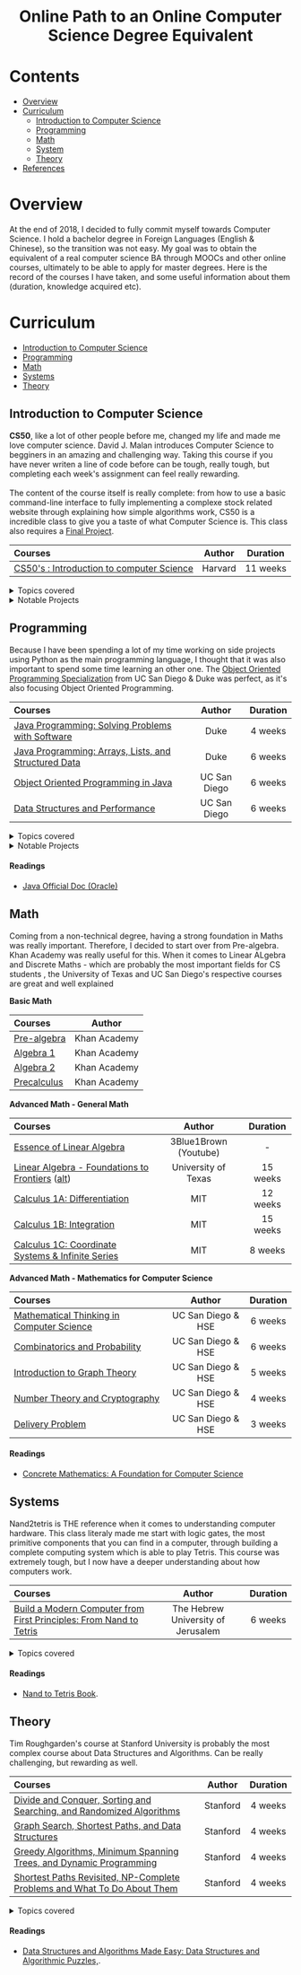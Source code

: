 <h1 align="center">Online Path to an Online Computer Science Degree Equivalent</h1>



# Contents

- [Overview](#overview)
- [Curriculum](#curriculum)
  - [Introduction to Computer Science](#introduction-to-computer-science)
  - [Programming](#programing)
  - [Math](#math)
  - [System](#system)
  - [Theory](#theory)
- [References](#references)

# Overview

At the end of 2018, I decided to fully commit myself towards Computer Science. I hold a bachelor degree in Foreign Languages (English & Chinese), so the transition was not easy. My goal was to obtain the equivalent of a real computer science BA through MOOCs and other online courses, ultimately to be able to apply for master degrees. 
Here is the record of the courses I have taken, and some useful information about them (duration, knowledge acquired etc).


# Curriculum

- [Introduction to Computer Science](#introduction-to-computer-science)
- [Programming](#programming)
- [Math](#math)
- [Systems](#systems)
- [Theory](#theory)



## Introduction to Computer Science

**CS50**, like a lot of other people before me, changed my life and made me love computer science. David J. Malan introduces Computer Science to begginers in an amazing and challenging way. Taking this course if you have never writen a line of code before can be
tough, really tough, but completing each week's assignment can feel really rewarding. <br> <br>
The content of the course itself is really complete: from how to use a basic command-line interface to fully implementing a complexe stock related website through explaining how simple algorithms work, CS50 is a incredible class to give you a taste of what Computer Science is.
This class also requires a [Final Project](https://github.com/FlorianValery/MyOSU).

Courses | Author | Duration 
:-- | :--: | :--: 
[CS50's : Introduction to computer Science](https://www.edx.org/course/cs50s-introduction-to-computer-science)| Harvard | 11 weeks 

<details>
<summary> Topics covered </summary><br>

- Basic Computational Thinking
- Scratch 
- C Language
- Arrays
- Memory (RAM and ROM)
- Introduction to Data Structures
- Basic web: HTTP, HTML, CSS
- Python Language
- Web Programming using Flask and Javascript
- Databases (SQL)

</details>
<details>
<summary> Notable Projects </summary><br>

- [CS50 Finance](https://finance.cs50.net/) : This is the main imposed project throughout the course. The goal is to implement a fully functional website where we can buy and sell stocks, using real live data.
- [Final Project](https://github.com/FlorianValery/MyOSU) : Final project of our choice where we a free to build anything we want, as long as it draws upon CS50’s lessons. I decided to implement a fictive e-learning platform. 

</details>


## Programming

Because I have been spending a lot of my time working on side projects using Python as the main programming language, I thought that it was also important to spend some time learning an other one. The [Object Oriented Programming Specialization](https://www.coursera.org/specializations/object-oriented-programming) from UC San Diego & Duke was perfect, as it's also focusing Object Oriented Programming.

Courses | Author | Duration 
:-- | :--: | :--: 
[Java Programming: Solving Problems with Software](https://www.coursera.org/learn/java-programming) | Duke | 4 weeks 
[Java Programming: Arrays, Lists, and Structured Data](https://www.coursera.org/learn/java-programming-arrays-lists-data) | Duke | 6 weeks 
[Object Oriented Programming in Java](https://www.coursera.org/learn/object-oriented-java) | UC San Diego | 6 weeks 
[Data Structures and Performance](https://www.coursera.org/learn/data-structures-optimizing-performance) | UC San Diego | 6 weeks

<details>
<summary> Topics covered </summary><br>

- Java OOP
- Working with CSV's
- Data Structures (ArrayList, HashMap, HashSet, LinkedList, Trees...)
- Memory Models
- Creating GUI's
- Inheritance, Polymorphism
- Basic Algorithms (Binary Search, Linear Search, Merge sort etc)
- Intro to Asymptotic Analysis, benchmark

</details>
<details>
<summary> Notable Projects </summary><br>

- Earthquake Map: This is the main project of course 3, and every week's goal is to complete a milestone. The goal is to implement a interactive visualization of a large dataset tagged by geospatial information focus on earthquakes around the world.
- Speller: This is the main project of course 4, and every week's goal is to complete a milestone. The goal is to implement a 'a smart text editor/processor that incorporates “intelligent” behaviors of modern-day text interfaces including autocomplete, flagging misspelled words and spelling auto-correct'. 
</details>


#### Readings
- [Java Official Doc (Oracle)](https://docs.oracle.com/javase/7/docs/api/)
  

## Math

Coming from a non-technical degree, having a strong foundation in Maths was really important. Therefore, I decided to start over from Pre-algebra. Khan Academy was really useful for this.
When it comes to Linear ALgebra and Discrete Maths - which are probably the most important fields for CS students , the University of Texas and UC San Diego's respective courses are great and well explained


**Basic Math** 

Courses | Author
:-- | :--: 
[Pre-algebra](https://www.khanacademy.org/math/pre-algebra) | Khan Academy
[Algebra 1](https://www.khanacademy.org/math/algebra) | Khan Academy
[Algebra 2](https://www.khanacademy.org/math/algebra2) | Khan Academy
[Precalculus](https://www.khanacademy.org/math/precalculus) | Khan Academy


**Advanced Math - General Math**

Courses | Author | Duration 
:-- | :--: | :--:
[Essence of Linear Algebra](https://www.youtube.com/playlist?list=PLZHQObOWTQDPD3MizzM2xVFitgF8hE_ab) | 3Blue1Brown (Youtube) | -
[Linear Algebra - Foundations to Frontiers](https://www.edx.org/course/linear-algebra-foundations-to-frontiers-0) ([alt](http://ulaff.net/)) | University of Texas | 15 weeks
[Calculus 1A: Differentiation](https://www.edx.org/course/calculus-1a-differentiation) | MIT | 12 weeks
[Calculus 1B: Integration](https://www.edx.org/course/calculus-1b-integration) | MIT | 15 weeks
[Calculus 1C: Coordinate Systems & Infinite Series](https://www.edx.org/course/calculus-1c-coordinate-systems-infinite-mitx-18-01-3x-0) | MIT | 8 weeks

**Advanced Math - Mathematics for Computer Science**

Courses | Author | Duration 
:-- | :--: |  :--:
[Mathematical Thinking in Computer Science](https://www.coursera.org/learn/what-is-a-proof?specialization=discrete-mathematics) | UC San Diego & HSE  | 6 weeks
[Combinatorics and Probability](https://www.coursera.org/learn/combinatorics?specialization=discrete-mathematics)  | UC San Diego & HSE | 6 weeks
[Introduction to Graph Theory](https://www.coursera.org/learn/graphs?specialization=discrete-mathematics) | UC San Diego & HSE | 5 weeks
[Number Theory and Cryptography](https://www.coursera.org/learn/number-theory-cryptography?specialization=dis) | UC San Diego & HSE | 4 weeks
[Delivery Problem](https://www.coursera.org/learn/delivery-problem) | UC San Diego & HSE | 3 weeks


#### Readings
- [Concrete Mathematics: A Foundation for Computer Science](https://www.amazon.fr/Concrete-Mathematics-Foundation-Computer-Science/dp/0201142368/ref=pd_cart_vw_2_2/259-7976636-9892928?_encoding=UTF8&pd_rd_i=0201142368&pd_rd_r=4ddd028e-c776-4af0-ae06-f941cdd45eea&pd_rd_w=iTlta&pd_rd_wg=WrnSc&pf_rd_p=33e7f43c-89b7-4194-b6d8-7f16b19de1bd&pf_rd_r=W384PW9MAN5CZ8YDM904&psc=1&refRID=W384PW9MAN5CZ8YDM904)



## Systems

Nand2tetris is THE reference when it comes to understanding computer hardware. This class literaly made me start with logic gates, the most primitive components that you can find in a computer, through building a complete computing system which is able to play Tetris. This course was extremely tough, but I now have a deeper understanding about how computers work. 

Courses | Author | Duration 
:-- | :--: | :--: 
[Build a Modern Computer from First Principles: From Nand to Tetris](https://www.coursera.org/learn/build-a-computer) | The Hebrew University of Jerusalem | 6 weeks


<details>
<summary> Topics covered </summary><br>

- Boolean Functions and Gate Logic
- Boolean Arithmetic and the ALU
- Memory
- Machine Language
- Computer Architecture
- Assembler

</details>

#### Readings
- [Nand to Tetris Book](https://www.nand2tetris.org/course).

## Theory

Tim Roughgarden's course at Stanford University is probably the most complex course about Data Structures and Algorithms. Can be really challenging, but rewarding as well.

Courses | Author | Duration 
:-- | :--: | :--: 
[Divide and Conquer, Sorting and Searching, and Randomized Algorithms](https://www.coursera.org/learn/algorithms-divide-conquer) | Stanford | 4 weeks 
[Graph Search, Shortest Paths, and Data Structures](https://www.coursera.org/learn/algorithms-graphs-data-structures) | Stanford | 4 weeks 
[Greedy Algorithms, Minimum Spanning Trees, and Dynamic Programming](https://www.coursera.org/learn/algorithms-greedy) | Stanford | 4 weeks 
[Shortest Paths Revisited, NP-Complete Problems and What To Do About Them](https://www.coursera.org/learn/algorithms-npcomplete) | Stanford | 4 weeks 

<details>
<summary> Topics covered </summary><br>

- Asymptotic Analysis
- Divide & Conquer Algos
- Randomized Algos
- Graph Primitives
- Greedy Algos
- Minimum Spanning Trees
- NP-Compete Problems
</details>

#### Readings
- [Data Structures and Algorithms Made Easy: Data Structures and Algorithmic Puzzles,](https://www.amazon.fr/Data-Structures-Algorithms-Made-Easy/dp/819324527X/ref=pd_cart_vw_2_8/259-7976636-9892928?_encoding=UTF8&pd_rd_i=819324527X&pd_rd_r=33e77c9a-7772-4088-b1a6-c5cc9386f549&pd_rd_w=WfZfC&pd_rd_wg=w8Rd2&pf_rd_p=33e7f43c-89b7-4194-b6d8-7f16b19de1bd&pf_rd_r=EW0ZRNB0QCMTFBG0TCCK&psc=1&refRID=EW0ZRNB0QCMTFBG0TCCK).




